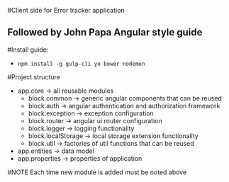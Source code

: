 #Client side for Error tracker application

## Followed by John Papa Angular style guide

#Install guide:

- `npm install -g gulp-cli yo bower nodemon`


#Project structure

- app.core -> all reusable modules
	- block.common -> generic angular components that can be reused
	- block.auth -> angular authentication and authorization framework
	- block.exception -> exception configuration
	- block.router -> angular ui router configuration
	- block.logger -> logging functionality
	- block.localStorage -> local storage extension functionality
	- block.util -> factories of util functions that can be reused
- app.entities -> data model
- app.properties -> properties of application



#NOTE
Each time new module is added must be noted above
